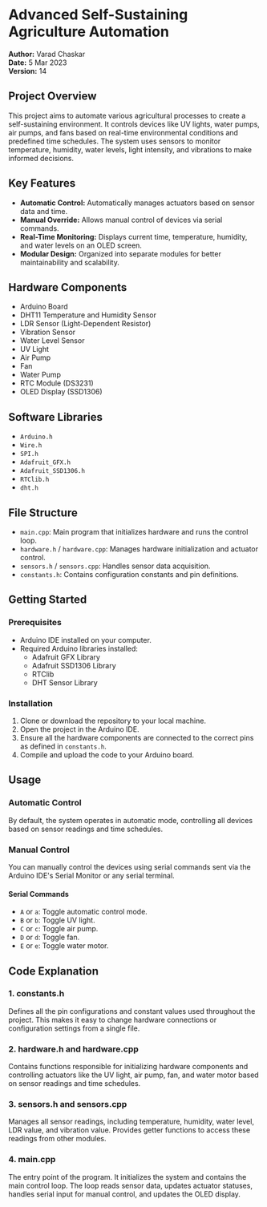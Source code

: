 <!DOCTYPE html>
<html lang="en">

<h1>Advanced Self-Sustaining Agriculture Automation</h1>

<p>
    <strong>Author:</strong> Varad Chaskar<br>
    <strong>Date:</strong> 5 Mar 2023<br>
    <strong>Version:</strong> 14
</p>

<h2>Project Overview</h2>

<p>
    This project aims to automate various agricultural processes to create a self-sustaining environment.
    It controls devices like UV lights, water pumps, air pumps, and fans based on real-time environmental
    conditions and predefined time schedules. The system uses sensors to monitor temperature, humidity,
    water levels, light intensity, and vibrations to make informed decisions.
</p>

<h2>Key Features</h2>

<ul>
    <li><strong>Automatic Control:</strong> Automatically manages actuators based on sensor data and time.</li>
    <li><strong>Manual Override:</strong> Allows manual control of devices via serial commands.</li>
    <li><strong>Real-Time Monitoring:</strong> Displays current time, temperature, humidity, and water levels on an OLED screen.</li>
    <li><strong>Modular Design:</strong> Organized into separate modules for better maintainability and scalability.</li>
</ul>

<h2>Hardware Components</h2>

<ul>
    <li>Arduino Board</li>
    <li>DHT11 Temperature and Humidity Sensor</li>
    <li>LDR Sensor (Light-Dependent Resistor)</li>
    <li>Vibration Sensor</li>
    <li>Water Level Sensor</li>
    <li>UV Light</li>
    <li>Air Pump</li>
    <li>Fan</li>
    <li>Water Pump</li>
    <li>RTC Module (DS3231)</li>
    <li>OLED Display (SSD1306)</li>
</ul>

<h2>Software Libraries</h2>

<ul>
    <li><code>Arduino.h</code></li>
    <li><code>Wire.h</code></li>
    <li><code>SPI.h</code></li>
    <li><code>Adafruit_GFX.h</code></li>
    <li><code>Adafruit_SSD1306.h</code></li>
    <li><code>RTClib.h</code></li>
    <li><code>dht.h</code></li>
</ul>

<h2>File Structure</h2>

<ul>
    <li><code>main.cpp</code>: Main program that initializes hardware and runs the control loop.</li>
    <li><code>hardware.h</code> / <code>hardware.cpp</code>: Manages hardware initialization and actuator control.</li>
    <li><code>sensors.h</code> / <code>sensors.cpp</code>: Handles sensor data acquisition.</li>
    <li><code>constants.h</code>: Contains configuration constants and pin definitions.</li>
</ul>

<h2>Getting Started</h2>

<h3>Prerequisites</h3>

<ul>
    <li>Arduino IDE installed on your computer.</li>
    <li>Required Arduino libraries installed:
        <ul>
            <li>Adafruit GFX Library</li>
            <li>Adafruit SSD1306 Library</li>
            <li>RTClib</li>
            <li>DHT Sensor Library</li>
        </ul>
    </li>
</ul>

<h3>Installation</h3>

<ol>
    <li>Clone or download the repository to your local machine.</li>
    <li>Open the project in the Arduino IDE.</li>
    <li>Ensure all the hardware components are connected to the correct pins as defined in <code>constants.h</code>.</li>
    <li>Compile and upload the code to your Arduino board.</li>
</ol>

<h2>Usage</h2>

<h3>Automatic Control</h3>

<p>
    By default, the system operates in automatic mode, controlling all devices based on sensor readings and time schedules.
</p>

<h3>Manual Control</h3>

<p>
    You can manually control the devices using serial commands sent via the Arduino IDE's Serial Monitor or any serial terminal.
</p>

<h4>Serial Commands</h4>

<ul>
    <li><code>A</code> or <code>a</code>: Toggle automatic control mode.</li>
    <li><code>B</code> or <code>b</code>: Toggle UV light.</li>
    <li><code>C</code> or <code>c</code>: Toggle air pump.</li>
    <li><code>D</code> or <code>d</code>: Toggle fan.</li>
    <li><code>E</code> or <code>e</code>: Toggle water motor.</li>
</ul>

<h2>Code Explanation</h2>

<h3>1. constants.h</h3>

<p>
    Defines all the pin configurations and constant values used throughout the project. This makes it easy to change hardware connections or configuration settings from a single file.
</p>

<h3>2. hardware.h and hardware.cpp</h3>

<p>
    Contains functions responsible for initializing hardware components and controlling actuators like the UV light, air pump, fan, and water motor based on sensor readings and time schedules.
</p>

<h3>3. sensors.h and sensors.cpp</h3>

<p>
    Manages all sensor readings, including temperature, humidity, water level, LDR value, and vibration value. Provides getter functions to access these readings from other modules.
</p>

<h3>4. main.cpp</h3>

<p>
    The entry point of the program. It initializes the system and contains the main control loop. The loop reads sensor data, updates actuator statuses, handles serial input for manual control, and updates the OLED display.
</p>

</body>
</html>
